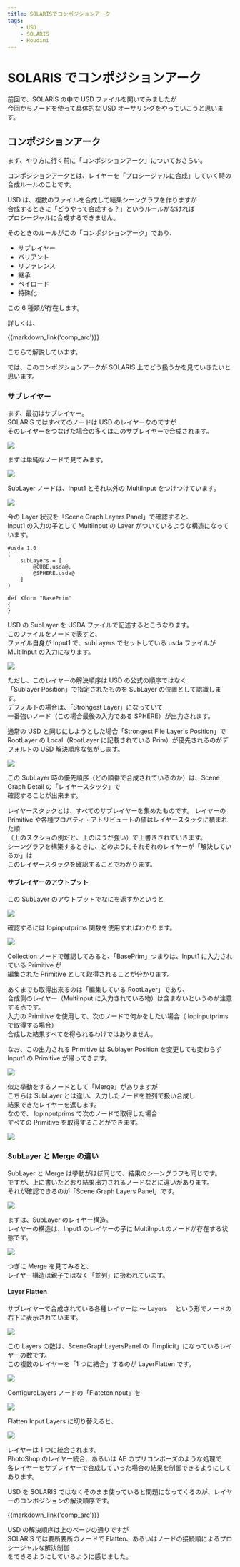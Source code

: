 ```yaml
---
title: SOLARISでコンポジションアーク
tags:
    - USD
    - SOLARIS
    - Houdini
---
```


# SOLARIS でコンポジションアーク

前回で、SOLARIS の中で USD ファイルを開いてみましたが  
今回からノードを使って具体的な USD オーサリングをやっていこうと思います。

## コンポジションアーク

まず、やり方に行く前に「コンポジションアーク」についておさらい。

コンポジションアークとは、レイヤーを「プロシージャルに合成」していく時の  
合成ルールのことです。

USD は、複数のファイルを合成して結果シーングラフを作りますが  
合成するときに「どうやって合成する？」というルールがなければ  
プロシージャルに合成するできません。

そのときのルールがこの「コンポジションアーク」であり、

-   サブレイヤー
-   バリアント
-   リファレンス
-   継承
-   ペイロード
-   特殊化

この 6 種類が存在します。

詳しくは、

{{markdown_link('comp_arc')}}

こちらで解説しています。

では、このコンポジションアークが SOLARIS 上でどう扱うかを見ていきたいと思います。

### サブレイヤー

まず、最初はサブレイヤー。  
SOLARIS ではすべてのノードは USD のレイヤーなのですが  
そのレイヤーをつなげた場合の多くはこのサブレイヤーで合成されます。

![](https://gyazo.com/0c7d1aa903918adb1356646f2d7ca9bd.png)

まずは単純なノードで見てみます。

![](https://gyazo.com/6cf48172d70f2f02679e6a26d5301802.png)

SubLayer ノードは、Input1 とそれ以外の MultiInput をつけつけています。

![](https://gyazo.com/383eb4237bdb8aba0021e0a16aa15c02.png)

今の Layer 状況を「Scene Graph Layers Panel」で確認すると、  
Input1 の入力の子として MultiInput の Layer がついているような構造になっています。

```usda
#usda 1.0
(
    subLayers = [
        @CUBE.usda@,
        @SPHERE.usda@
    ]
)

def Xform "BasePrim"
{
}
```

USD の SubLayer を USDA ファイルで記述するとこうなります。  
このファイルをノードで表すと、  
ファイル自身が Input1 で、subLayers でセットしている usda ファイルが MultiInput の入力になります。

![](https://gyazo.com/c04d6f005b208c3ce07aa3af4af9c710.png)

ただし、このレイヤーの解決順序は USD の公式の順序ではなく  
「Sublayer Position」で指定されたものを SubLayer の位置として認識します。  
デフォルトの場合は、「Strongest Layer」になっていて  
一番強いノード（この場合最後の入力である SPHERE）が出力されます。

通常の USD と同じにしようとした場合「Strongest File Layer's Position」で  
RootLayer の Local（RootLayer に記載されている Prim）が優先されるのがデフォルトの USD 解決順序な気がします。

![](https://gyazo.com/04d3363de97ef7c8cc8920e68f6eccfc.png)

この SubLayer 時の優先順序（どの順番で合成されているのか）は、Scene Graph Detail の「レイヤースタック」で  
確認することが出来ます。

レイヤースタックとは、すべてのサブレイヤーを集めたものです。
レイヤーの Primitive や各種プロパティ・アトリビュートの値はレイヤースタックに積まれた順  
（上のスクショの例だと、上のほうが強い）で上書きされていきます。  
シーングラフを構築するときに、どのようにそれぞれのレイヤーが「解決しているか」は  
このレイヤースタックを確認することでわかります。

#### サブレイヤーのアウトプット

この SubLayer のアウトプットでなにを返すかというと

![](https://gyazo.com/17741f4878320e971ccb48891e4157da.png)

確認するには lopinputprims 関数を使用すればわかります。

![](https://gyazo.com/80ecd2d49c9f26dcb6431a758f3642bb.png)

Collection ノードで確認してみると、「BasePrim」つまりは、Input1 に入力されている Primitive が  
編集された Primitive として取得されることが分かります。

あくまでも取得出来るのは「編集している RootLayer」であり、  
合成側のレイヤー（MultiInput に入力されている物）は含まないというのが注意する点です。  
入力の Primitive を使用して、次のノードで何かをしたい場合（ lopinputprims で取得する場合）  
合成した結果すべてを得られるわけではありません。

なお、この出力される Primitive は Sublayer Position を変更しても変わらず Input1 の Primitive が帰ってきます。

![](https://gyazo.com/de942a02f5065a37feb04f13a41d108b.png)

似た挙動をするノードとして「Merge」がありますが  
こちらは SubLayer とは違い、入力したノードを並列で扱い合成し  
結果できたレイヤーを返します。  
なので、 lopinputprims で次のノードで取得した場合  
すべての Primitive を取得することができます。

![](https://gyazo.com/13ced403b9f124cac98bbe72c14e8307.png)

### SubLayer と Merge の違い

SubLayer と Merge は挙動がほぼ同じで、結果のシーングラフも同じです。  
ですが、上に書いたとおり結果出力されるノードなどに違いがあります。  
それが確認できるのが「Scene Graph Layers Panel」です。

![](https://gyazo.com/a6a5cdb5f6bac4a6bb5d44523844c08d.png)

まずは、SubLayer のレイヤー構造。  
レイヤーの構造は、Input1 のレイヤーの子に MultiInput のノードが存在する状態です。

![](https://gyazo.com/c9370ffaacadc4ee2a6c66bfd9244449.png)

つぎに Merge を見てみると、  
レイヤー構造は親子ではなく「並列」に扱われています。

#### Layer Flatten

サブレイヤーで合成されている各種レイヤーは ～ Layers 　という形でノードの右下に表示されています。

![](https://gyazo.com/1c0c0fef51af49f048fa627789ebed82.png)

この Layers の数は、SceneGraphLayersPanel の「Implicit」になっているレイヤーの数です。  
この複数のレイヤーを「1 つに結合」するのが LayerFlatten です。

![](https://gyazo.com/f5122a6a03831d13500b2625f90f78aa.png)

ConfigureLayers ノードの「FlatetenInput」を

![](https://gyazo.com/551e1df32b0baac4205472acf0b3347a.png)

Flatten Input Layers に切り替えると、

![](https://gyazo.com/6e2cedd9ba4d53054a7058431d03c275.png)

レイヤーは 1 つに統合されます。  
 PhotoShop のレイヤー統合、あるいは AE のプリコンポーズのような処理で  
 各レイヤーをサブレイヤーで合成していった場合の結果を制御できるようにしてあります。

USD を SOLARIS ではなくそのまま使っていると問題になってくるのが、レイヤーのコンポジションの解決順序です。

{{markdown_link('comp_arc')}}

USD の解決順序は上のページの通りですが  
 SOLARIS では要所要所のノードで Flatten、あるいはノードの接続順によるプロシージャルな解決制御  
 をできるようにしているように感じました。
